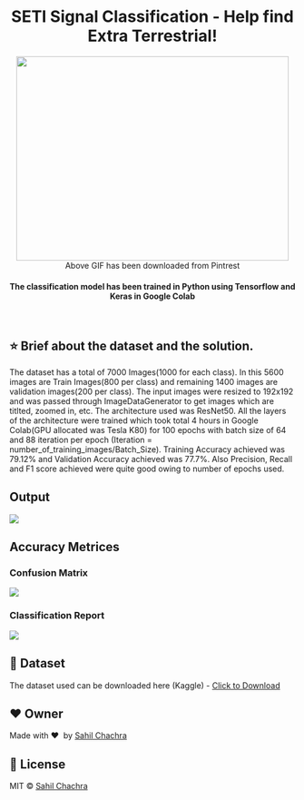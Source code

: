<h1 align="center">SETI Signal Classification - Help find Extra Terrestrial!</h1>

<div align='center'>
<img src='https://github.com/SahilChachra/SETI_Image_Classification/blob/main/sampleImages/ufo.gif' width="480" height="360"><br>
Above GIF has been downloaded from Pintrest
</div>

<div align= "center">
  <h4>The classification model has been trained in Python using Tensorflow and Keras in Google Colab</h4>
</div>

&nbsp;&nbsp;&nbsp;&nbsp;&nbsp;&nbsp;&nbsp;&nbsp;&nbsp;&nbsp;&nbsp;&nbsp;&nbsp;&nbsp;&nbsp;&nbsp;&nbsp;&nbsp;&nbsp;&nbsp;&nbsp;&nbsp;&nbsp;&nbsp;&nbsp;&nbsp;&nbsp;&nbsp;
&nbsp;&nbsp;

## :star: Brief about the dataset and the solution.
The dataset has a total of 7000 Images(1000 for each class). In this 5600 images are Train Images(800 per class) and remaining 1400 images are validation images(200 per class). The input images were resized to 192x192 and was passed through ImageDataGenerator to get images which are titlted, zoomed in, etc. The architecture used was ResNet50. All the layers of the architecture were trained which took total 4 hours in Google Colab(GPU allocated was Tesla K80) for 100 epochs with batch size of 64 and 88 iteration per epoch (Iteration = number_of_training_images/Batch_Size).
Training Accuracy achieved was 79.12% and Validation Accuracy achieved was 77.7%. Also Precision, Recall and F1 score achieved were quite good owing to number of epochs used.

## Output
<img src='https://github.com/SahilChachra/SETI_Image_Classification/blob/main/sampleImages/op.png'></img>

## Accuracy Metrices
### Confusion Matrix
<img src='https://github.com/SahilChachra/SETI_Image_Classification/blob/main/sampleImages/cf_mat.png'></img>

### Classification Report
<img src='https://github.com/SahilChachra/SETI_Image_Classification/blob/main/sampleImages/classification_report.png'></img>

## :file_folder: Dataset
The dataset used can be downloaded here (Kaggle) - [Click to Download](https://www.kaggle.com/tentotheminus9/seti-data/home)

## :heart: Owner
Made with :heart:&nbsp;  by [Sahil Chachra](https://github.com/SahilChachra)

## :eyes: License
MIT © [Sahil Chachra]()
